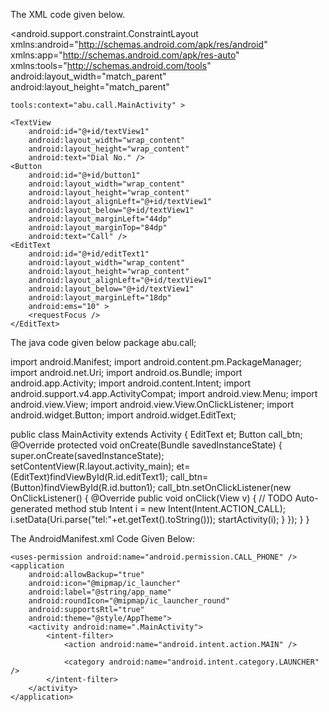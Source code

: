 The XML code given below.
<?xml version="1.0" encoding="utf-8"?>
<android.support.constraint.ConstraintLayout xmlns:android="http://schemas.android.com/apk/res/android"
    xmlns:app="http://schemas.android.com/apk/res-auto"
    xmlns:tools="http://schemas.android.com/tools"
    android:layout_width="match_parent"
    android:layout_height="match_parent"

    tools:context="abu.call.MainActivity" >
 <RelativeLayout
        android:layout_width="match_parent"
        android:layout_height="wrap_content"
        android:orientation="vertical">


    <TextView
        android:id="@+id/textView1"
        android:layout_width="wrap_content"
        android:layout_height="wrap_content"
        android:text="Dial No." />
    <Button
        android:id="@+id/button1"
        android:layout_width="wrap_content"
        android:layout_height="wrap_content"
        android:layout_alignLeft="@+id/textView1"
        android:layout_below="@+id/textView1"
        android:layout_marginLeft="44dp"
        android:layout_marginTop="84dp"
        android:text="Call" />
    <EditText
        android:id="@+id/editText1"
        android:layout_width="wrap_content"
        android:layout_height="wrap_content"
        android:layout_alignLeft="@+id/textView1"
        android:layout_below="@+id/textView1"
        android:layout_marginLeft="18dp"
        android:ems="10" >
        <requestFocus />
    </EditText>
</RelativeLayout>
</android.support.constraint.ConstraintLayout>




The java code given below
package abu.call;

import android.Manifest;
import android.content.pm.PackageManager;
import android.net.Uri;
import android.os.Bundle;
import android.app.Activity;
import android.content.Intent;
import android.support.v4.app.ActivityCompat;
import android.view.Menu;
import android.view.View;
import android.view.View.OnClickListener;
import android.widget.Button;
import android.widget.EditText;

public class MainActivity extends Activity
{
    EditText et;
    Button call_btn;
    @Override
    protected void onCreate(Bundle savedInstanceState)
    {
        super.onCreate(savedInstanceState);
        setContentView(R.layout.activity_main);
        et=(EditText)findViewById(R.id.editText1);
        call_btn=(Button)findViewById(R.id.button1);
        call_btn.setOnClickListener(new OnClickListener()
        {
            @Override
            public void onClick(View v)
            {
                // TODO Auto-generated method stub
                Intent i = new Intent(Intent.ACTION_CALL);
                i.setData(Uri.parse("tel:"+et.getText().toString()));
                startActivity(i);
            }
        });
    }
}

The AndroidManifest.xml Code Given Below:
<?xml version="1.0" encoding="utf-8"?>
<manifest xmlns:android="http://schemas.android.com/apk/res/android"
    package="abu.call">

    <uses-permission android:name="android.permission.CALL_PHONE" />
    <application
        android:allowBackup="true"
        android:icon="@mipmap/ic_launcher"
        android:label="@string/app_name"
        android:roundIcon="@mipmap/ic_launcher_round"
        android:supportsRtl="true"
        android:theme="@style/AppTheme">
        <activity android:name=".MainActivity">
            <intent-filter>
                <action android:name="android.intent.action.MAIN" />

                <category android:name="android.intent.category.LAUNCHER" />
            </intent-filter>
        </activity>
    </application>

</manifest>

